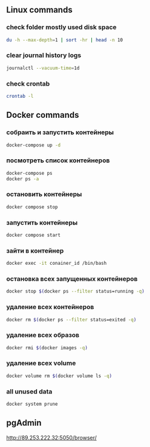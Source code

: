 ## Linux commands
### check folder mostly used disk space
```bash
du -h --max-depth=1 | sort -hr | head -n 10
```
### clear journal history logs
```bash
journalctl --vacuum-time=1d
```
### check crontab
```bash
crontab -l
```



## Docker commands
### собраить и запустить контейнеры
```bash
docker-compose up -d
```
### посмотреть список контейнеров
```bash
docker-compose ps
docker ps -a
```
### остановить контейнеры
```bash
docker compose stop
```
### запустить контейнеры
```bash
docker compose start
```
### зайти в контейнер
```bash
docker exec -it conainer_id /bin/bash
```
### остановка всех запущенных контейнеров
```bash
docker stop $(docker ps --filter status=running -q)
```
### удаление всех контейнеров
```bash
docker rm $(docker ps --filter status=exited -q)
```
### удаление всех образов
```bash
docker rmi $(docker images -q)
```
### удаление всех volume
```bash
docker volume rm $(docker volume ls -q)
```
### all unused data
```bash
docker system prune
```

## pgAdmin
http://89.253.222.32:5050/browser/
